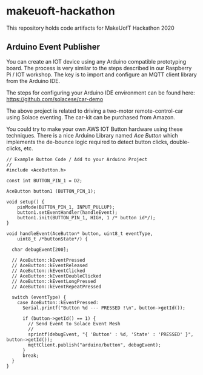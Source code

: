 # makeuoft-hackathon
This repository holds code artifacts for MakeUofT Hackathon 2020

## Arduino Event Publisher
You can create an IOT device using any Arduino compatible prototyping board.  The process is very similar to the steps described in our Raspberry Pi / IOT workshop.  The key is to import and configure an MQTT client library from the Arduino IDE.

The steps for configuring your Arduino IDE environment can be found here:
https://github.com/solacese/car-demo

The above project is related to driving a two-motor remote-control-car using Solace eventing.  The car-kit can be purchased from Amazon.  

You could try to make your own AWS IOT Button hardware using these techniques.  There is a nice Arduino Library named *Ace Button* which implements the de-bounce logic required to detect button clicks, double-clicks, etc.

```
// Example Button Code / Add to your Arduino Project
//
#include <AceButton.h>

const int BUTTON_PIN_1 = D2;

AceButton button1 (BUTTON_PIN_1);

void setup() {
    pinMode(BUTTON_PIN_1, INPUT_PULLUP);
    button1.setEventHandler(handleEvent);
    button1.init(BUTTON_PIN_1, HIGH, 1 /* button id*/);
}

void handleEvent(AceButton* button, uint8_t eventType,
    uint8_t /*buttonState*/) {

  char debugEvent[200];

  // AceButton::kEventPressed
  // AceButton::kEventReleased
  // AceButton::kEventClicked
  // AceButton::kEventDoubleClicked
  // AceButton::kEventLongPressed
  // AceButton::kEventRepeatPressed

  switch (eventType) {
    case AceButton::kEventPressed:      
      Serial.printf("Button %d --- PRESSED !\n", button->getId()); 
      
      if (button->getId() == 1) {
        // Send Event to Solace Event Mesh
        //
        sprintf(debugEvent, "{ 'Button' : %d, 'State' : 'PRESSED' }",  button->getId());
        mqttClient.publish("arduino/button", debugEvent); 
      }
      break;
  }
}
```



